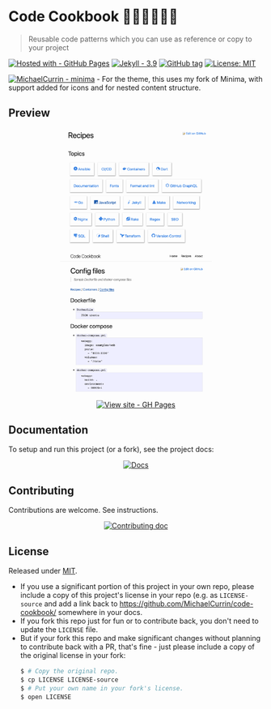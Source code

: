 # Code Cookbook 👩‍💻👨‍🍳📖🥗
> Reusable code patterns which you can use as reference or copy to your project

[![Hosted with - GitHub Pages](https://img.shields.io/badge/Hosted_with-GitHub_Pages-blue?logo=github&logoColor=white)](https://pages.github.com/)
[![Jekyll - 3.9](https://img.shields.io/badge/Jekyll-3.9-blue?logo=jekyll&logoColor=white)](https://jekyllrb.com)
[![GitHub tag](https://img.shields.io/github/tag/MichaelCurrin/code-cookbook?include_prereleases&sort=semver)](https://github.com/MichaelCurrin/code-cookbook/releases/)
[![License: MIT](https://img.shields.io/badge/License-MIT-blue)](#license)

[![MichaelCurrin - minima](https://img.shields.io/static/v1?label=MichaelCurrin&message=minima&color=blue&logo=github)](https://github.com/MichaelCurrin/minima) - For the theme, this uses my fork of Minima, with support added for icons and for nested content structure. 


## Preview

<div align="center">
    <a href="https://michaelcurrin.github.io/code-cookbook/">
        <img src="/sample-topics.png" alt="Sample screenshot" title="Sample screenshot" width="300" />
        <img src="/sample-docker.png" alt="Sample docker screenshot" title="Sample docker screenshot" width="300" />
    </a>
</div>

<div align="center">

[![View site - GH Pages](https://img.shields.io/static/v1?label=View+site&message=GH+Pages&color=green&style=for-the-badge)](https://michaelcurrin.github.io/code-cookbook/)

</div>


## Documentation

To setup and run this project (or a fork), see the project docs:

<div align="center">

[![Docs](https://img.shields.io/badge/View-Docs-blue?style=for-the-badge)](/docs/)

</div>


## Contributing

Contributions are welcome. See instructions.

<div align="center">

[![Contributing doc](https://img.shields.io/badge/View-Contributing-blue?style=for-the-badge)](/CONTRIBUTING.md)

</div>


## License

Released under [MIT](/LICENSE).

- If you use a significant portion of this project in your own repo, please include a copy of this project's license in your repo (e.g. as `LICENSE-source` and add a link back to https://github.com/MichaelCurrin/code-cookbook/ somewhere in your docs.
- If you fork this repo just for fun or to contribute back, you don't need to update the `LICENSE` file.
- But if your fork this repo and make significant changes without planning to contribute back with a PR, that's fine - just please include a copy of the original license in your fork:
    ```sh
    $ # Copy the original repo.
    $ cp LICENSE LICENSE-source
    $ # Put your own name in your fork's license.
    $ open LICENSE
    ```

